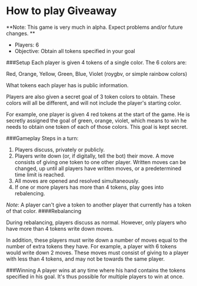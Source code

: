 How to play Giveaway
=====

**Note: This game is very much in alpha. Expect problems and/or future changes. **

* Players: 6
* Objective: Obtain all tokens specified in your goal

###Setup
Each player is given 4 tokens of a single color. The 6 colors are:

Red, Orange, Yellow, Green, Blue, Violet
(roygbv, or simple rainbow colors)

What tokens each player has is public information.

Players are also given a secret goal of 3 token colors to obtain. These colors will all be different, and will not include
the player's starting color.

For example, one player is given 4 red tokens at the start of the game. He is secretly assigned the goal of green, orange, violet, which means to win he needs to obtain one token of each of those colors. This goal is kept secret.

###Gameplay
Steps in a turn:

1. Players discuss, privately or publicly.
2. Players write down (or, if digitally, tell the bot) their move. A move consists of giving one token to one other player.
Written moves can be changed, up until all players have written moves, or a predetermined time limit is reached.
3. All moves are opened and resolved simultaneously. 
4. If one or more players has more than 4 tokens, play goes into rebalencing.

*Note*: A player can't give a token to another player that currently has a token of that color.
####Rebalancing

During rebalancing, players discuss as normal. However, only players who have more than 4 tokens write down moves. 

In addition, these players must write down a number of moves equal to the number of extra tokens they have. For example, a player with 6 tokens would write down 2 moves. These moves must consist of giving to a player with less than 4 tokens, and may not be towards the same player.

###Winning
A player wins at any time where his hand contains the tokens specified in his goal. It's thus possible for multiple players to win at once. </p>


